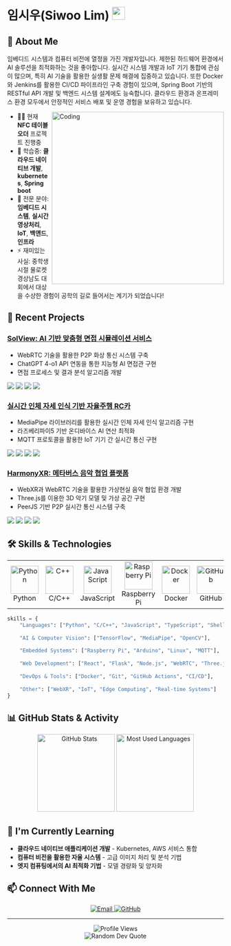# 임시우(Siwoo Lim) <img src="https://media.giphy.com/media/hvRJCLFzcasrR4ia7z/giphy.gif" width="30px"/>

## 💫 About Me

임베디드 시스템과 컴퓨터 비전에 열정을 가진 개발자입니다. 제한된 하드웨어 환경에서 AI 솔루션을 최적화하는 것을 좋아합니다. 실시간 시스템 개발과 IoT 기기 통합에 관심이 많으며, 특히 AI 기술을 활용한 실생활 문제 해결에 집중하고 있습니다.
또한 Docker와 Jenkins를 활용한 CI/CD 파이프라인 구축 경험이 있으며, Spring Boot 기반의 RESTful API 개발 및 백엔드 시스템 설계에도 능숙합니다. 클라우드 환경과 온프레미스 환경 모두에서 안정적인 서비스 배포 및 운영 경험을 보유하고 있습니다.

<img align="right" alt="Coding" width="400" src="https://media.giphy.com/media/v1.Y2lkPTc5MGI3NjExNmVhaGlrc2lrYXprM3N1ZnJxZ2R0ZzEyaXJ4bzlkazYzeWY5aHNpaCZlcD12MV9pbnRlcm5hbF9naWZfYnlfaWQmY3Q9Zw/qgQUggAC3Pfv687qPC/giphy.gif">

- 👨‍💻 현재 **NFC 테이블 오더** 프로젝트 진행중
- 🌱 학습중: **클라우드 네이티브 개발**, **kubernetes**, **Spring boot**
- 💬 전문 분야: **임베디드 시스템**, **실시간 영상처리**, **IoT**, **백앤드**, **인프라**
- ⚡ 재미있는 사실: 중학생 시절 물로켓 경상남도 대회에서 대상을 수상한 경험이 공학의 길로 들어서는 계기가 되었습니다!

## 🚀 Recent Projects

### [SolView: AI 기반 맞춤형 면접 시뮬레이션 서비스](https://github.com/sol-view/solview)
- WebRTC 기술을 활용한 P2P 화상 통신 시스템 구축
- ChatGPT 4-o1 API 연동을 통한 지능형 AI 면접관 구현
- 면접 프로세스 및 결과 분석 알고리즘 개발
<p><img src="https://img.shields.io/badge/React-61DAFB?style=flat-square&logo=react&logoColor=black"/> <img src="https://img.shields.io/badge/Spring Boot-6DB33F?style=flat-square&logo=springboot&logoColor=white"/> <img src="https://img.shields.io/badge/WebRTC-333333?style=flat-square&logo=webrtc&logoColor=white"/> <img src="https://img.shields.io/badge/OpenAI-412991?style=flat-square&logo=openai&logoColor=white"/></p>

### [실시간 인체 자세 인식 기반 자율주행 RC카](https://github.com/lim-siwoo/RcAct_RcCar)
- MediaPipe 라이브러리를 활용한 실시간 인체 자세 인식 알고리즘 구현
- 라즈베리파이5 기반 온디바이스 AI 연산 최적화
- MQTT 프로토콜을 활용한 IoT 기기 간 실시간 통신 구현
<p><img src="https://img.shields.io/badge/Python-3776AB?style=flat-square&logo=python&logoColor=white"/> <img src="https://img.shields.io/badge/Raspberry Pi-A22846?style=flat-square&logo=raspberrypi&logoColor=white"/> <img src="https://img.shields.io/badge/OpenCV-5C3EE8?style=flat-square&logo=opencv&logoColor=white"/> <img src="https://img.shields.io/badge/MQTT-660066?style=flat-square&logo=mqtt&logoColor=white"/></p>

### [HarmonyXR: 메타버스 음악 협업 플랫폼](https://github.com/HarmonyXR/harmonyxr)
- WebXR과 WebRTC 기술을 활용한 가상현실 음악 협업 환경 개발
- Three.js를 이용한 3D 악기 모델 및 가상 공간 구현
- PeerJS 기반 P2P 실시간 통신 시스템 구축
<p><img src="https://img.shields.io/badge/JavaScript-F7DF1E?style=flat-square&logo=javascript&logoColor=black"/> <img src="https://img.shields.io/badge/Three.js-000000?style=flat-square&logo=threedotjs&logoColor=white"/> <img src="https://img.shields.io/badge/WebXR-000000?style=flat-square&logo=webxr&logoColor=white"/> <img src="https://img.shields.io/badge/WebRTC-333333?style=flat-square&logo=webrtc&logoColor=white"/></p>

## 🛠️ Skills & Technologies

<table>
  <tr>
    <td align="center" width="96">
      <img src="https://techstack-generator.vercel.app/python-icon.svg" alt="Python" width="65" height="65" />
      <br>Python
    </td>
    <td align="center" width="96">
      <img src="https://techstack-generator.vercel.app/cpp-icon.svg" alt="C++" width="65" height="65" />
      <br>C/C++
    </td>
    <td align="center" width="96">
      <img src="https://techstack-generator.vercel.app/js-icon.svg" alt="JavaScript" width="65" height="65" />
      <br>JavaScript
    </td>
    <td align="center" width="96">
      <img src="https://techstack-generator.vercel.app/raspberrypi-icon.svg" alt="Raspberry Pi" width="65" height="65" />
      <br>Raspberry Pi
    </td>
    <td align="center" width="96">
      <img src="https://techstack-generator.vercel.app/docker-icon.svg" alt="Docker" width="65" height="65" />
      <br>Docker
    </td>
    <td align="center" width="96">
      <img src="https://techstack-generator.vercel.app/github-icon.svg" alt="GitHub" width="65" height="65" />
      <br>GitHub
    </td>
  </tr>
</table>

```python
skills = {
    "Languages": ["Python", "C/C++", "JavaScript", "TypeScript", "Shell Script"],
    
    "AI & Computer Vision": ["TensorFlow", "MediaPipe", "OpenCV"],
    
    "Embedded Systems": ["Raspberry Pi", "Arduino", "Linux", "MQTT"],
    
    "Web Development": ["React", "Flask", "Node.js", "WebRTC", "Three.js"],
    
    "DevOps & Tools": ["Docker", "Git", "GitHub Actions", "CI/CD"],
    
    "Other": ["WebXR", "IoT", "Edge Computing", "Real-time Systems"]
}
```

## 📊 GitHub Stats & Activity

<div align="center">
  <img src="https://github-readme-stats.vercel.app/api?username=lim-siwoo&show_icons=true&theme=tokyonight" height="180" alt="GitHub Stats"/>
  <img src="https://github-readme-stats.vercel.app/api/top-langs/?username=lim-siwoo&layout=compact&theme=tokyonight" height="180" alt="Most Used Languages"/>
</div>

## 🔭 I'm Currently Learning

- **클라우드 네이티브 애플리케이션 개발** - Kubernetes, AWS 서비스 통합
- **컴퓨터 비전을 활용한 자율 시스템** - 고급 이미지 처리 및 분석 기법
- **엣지 컴퓨팅에서의 AI 최적화 기법** - 모델 경량화 및 양자화

## 📫 Connect With Me

<div align="center">
  <a href="mailto:siwoo5530@gmail.com">
    <img src="https://img.shields.io/badge/Email-D14836?style=for-the-badge&logo=gmail&logoColor=white" alt="Email"/>
  </a>
  <a href="https://github.com/lim-siwoo">
    <img src="https://img.shields.io/badge/GitHub-100000?style=for-the-badge&logo=github&logoColor=white" alt="GitHub"/>
  </a>
</div>

---

<div align="center">
  <img src="https://komarev.com/ghpvc/?username=lim-siwoo&color=blueviolet&style=for-the-badge" alt="Profile Views"/>
  
  <br/>
  
  <img src="https://quotes-github-readme.vercel.app/api?type=horizontal&theme=tokyonight" alt="Random Dev Quote"/>
</div>
